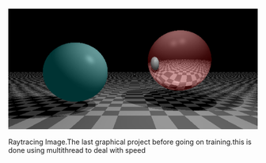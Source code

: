 ![alt tag](oneOutput/scene1.png)


Raytracing Image.The last graphical project before going on training.this is done using multithread to deal with speed
